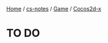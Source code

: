 [Home](https://mengxianbin.github.io) /
[cs-notes](https://mengxianbin.github.io/cs-notes/content) /
[Game](https://mengxianbin.github.io/cs-notes/content/Game) /
[Cocos2d-x](https://mengxianbin.github.io/cs-notes/content/Game/Cocos2d-x)

# TO DO
